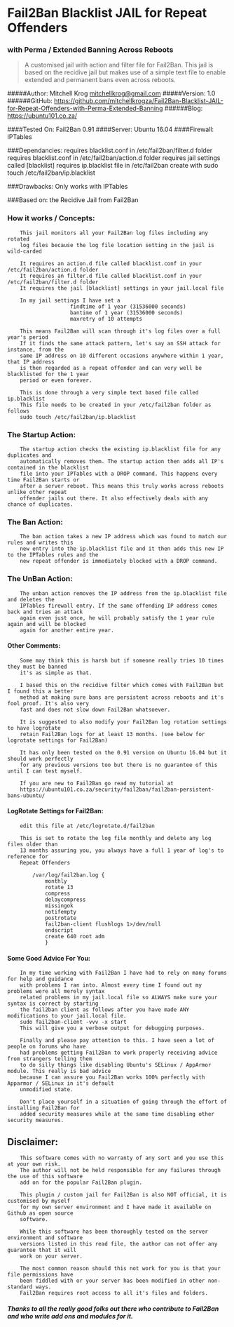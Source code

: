 # Fail2Ban Blacklist JAIL for Repeat Offenders
### with Perma / Extended Banning Across Reboots

>A customised jail with action and filter file for Fail2Ban. 
This jail is based on the recidive jail but makes use of a simple 
text file to enable extended and permanent bans even across reboots.

#####Author: Mitchell Krog <mitchellkrog@gmail.com>
#####Version: 1.0
######GitHub: https://github.com/mitchellkrogza/Fail2Ban-Blacklist-JAIL-for-Repeat-Offenders-with-Perma-Extended-Banning
######Blog: https://ubuntu101.co.za/

####Tested On: 
				Fail2Ban 0.91
####Server: 
				Ubuntu 16.04
####Firewall: 
				IPTables

###Dependancies: 
				requires blacklist.conf in /etc/fail2ban/filter.d folder
				requires blacklist.conf in /etc/fail2ban/action.d folder
				requires jail settings called [blacklist]
				requires ip.blacklist file in /etc/fail2ban
				create with sudo touch /etc/fail2ban/ip.blacklist

###Drawbacks: 
 				Only works with IPTables
 
###Based on: 
 				the Recidive Jail from Fail2Ban
 				
### How it works / Concepts:
		This jail monitors all your Fail2Ban log files including any rotated
		log files because the log file location setting in the jail is wild-carded
		
		It requires an action.d file called blacklist.conf in your /etc/fail2ban/action.d folder
		It requires an filter.d file called blacklist.conf in your /etc/fail2ban/filter.d folder
		It requires the jail [blacklist] settings in your jail.local file
		
		In my jail settings I have set a
						findtime of 1 year (31536000 seconds)
						bantime of 1 year (31536000 seconds)
						maxretry of 10 attempts
						
		This means Fail2Ban will scan through it's log files over a full year's period
		If it finds the same attack pattern, let's say an SSH attack for instance, from the
		same IP address on 10 different occasions anywhere within 1 year, that IP address 
		is then regarded as a repeat offender and can very well be blacklisted for the 1 year 
		period or even forever.
		
		This is done through a very simple text based file called ip.blacklist
		This file needs to be created in your /etc/fail2ban folder as follows
		sudo touch /etc/fail2ban/ip.blacklist

### The Startup Action:		
		The startup action checks the existing ip.blacklist file for any duplicates and
		automatically removes them. The startup action then adds all IP's contained in the blacklist
		file into your IPTables with a DROP command. This happens every time Fail2Ban starts or
		after a server reboot. This means this truly works across reboots unlike other repeat 
		offender jails out there. It also effectively deals with any chance of duplicates.

### The Ban Action:		
		The ban action takes a new IP address which was found to match our rules and writes this
		new entry into the ip.blacklist file and it then adds this new IP to the IPTables rules and the
		new repeat offender is immediately blocked with a DROP command.
		
### The UnBan Action:
		The unban action removes the IP address from the ip.blacklist file and deletes the 
		IPTables firewall entry. If the same offending IP address comes back and tries an attack
		again even just once, he will probably satisfy the 1 year rule again and will be blocked 
		again for another entire year.
		
#### Other Comments:
		Some may think this is harsh but if someone really tries 10 times they must be banned
		it's as simple as that.
		
		I based this on the recidive filter which comes with Fail2Ban but I found this a better
		method at making sure bans are persistent across reboots and it's fool proof. It's also very
		fast and does not slow down Fail2Ban whatsoever.
		
		It is suggested to also modify your Fail2Ban log rotation settings to have logrotate
		retain Fail2Ban logs for at least 13 months. (see below for logrotate settings for Fail2Ban)
		
		It has only been tested on the 0.91 version on Ubuntu 16.04 but it should work perfectly
		for any previous versions too but there is no guarantee of this until I can test myself.
				
		If you are new to Fail2Ban go read my tutorial at
		https://ubuntu101.co.za/security/fail2ban/fail2ban-persistent-bans-ubuntu/
		
#### LogRotate Settings for Fail2Ban:

		edit this file at /etc/logrotate.d/fail2ban

		This is set to rotate the log file monthly and delete any log files older than
		13 months assuring you, you always have a full 1 year of log's to reference for
		Repeat Offenders

			/var/log/fail2ban.log {
    			monthly
    			rotate 13
    			compress
				delaycompress
    			missingok
    			notifempty
    			postrotate
				fail2ban-client flushlogs 1>/dev/null
    			endscript
    			create 640 root adm
				}
		
#### Some Good Advice For You:
		In my time working with Fail2Ban I have had to rely on many forums for help and guidance
		with problems I ran into. Almost every time I found out my problems were all merely syntax
		related problems in my jail.local file so ALWAYS make sure your syntax is correct by starting
		the fail2ban client as follows after you have made ANY modifications to your jail.local file.
		sudo fail2ban-client -vvv -x start
		This will give you a verbose output for debugging purposes. 
		
		Finally and please pay attention to this. I have seen a lot of people on forums who have 
		had problems getting Fail2Ban to work properly receiving advice from strangers telling them
		to do silly things like disabling Ubuntu's SELinux / AppArmor module. This really is bad advice
		because I can assure you Fail2Ban works 100% perfectly with Apparmor / SELinux in it's default
		unmodified state. 
		
		Don't place yourself in a situation of going through the effort of installing Fail2Ban for
		added security measures while at the same time disabling other security measures. 
				
## Disclaimer:
		This software comes with no warranty of any sort and you use this at your own risk.
		The author will not be held responsible for any failures through the use of this software
		add on for the popular Fail2Ban plugin.
		
		This plugin / custom jail for Fail2Ban is also NOT official, it is customised by myself
		for my own server environment and I have made it available on Github as open source 
		software. 
		
		While this software has been thoroughly tested on the server environment and software
		versions listed in this read file, the author can not offer any guarantee that it will 
		work on your server.
		
		The most common reason should this not work for you is that your file permissions have
		been fiddled with or your server has been modified in other non-standard ways.
		Fail2Ban requires root access to all it's files and folders.
		
##### 	Thanks to all the really good folks out there who contribute to Fail2Ban and who write add ons and modules for it.
